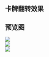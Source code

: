 ## 卡牌翻转效果   

## 预览图  
![](https://github.com/XINCGer/Cocos2d-X_Tools/blob/master/Cocos2d-x_Demo/RotateCard/Preview1.png)  
![](https://github.com/XINCGer/Cocos2d-X_Tools/blob/master/Cocos2d-x_Demo/RotateCard/Preview2.png)  
![](https://github.com/XINCGer/Cocos2d-X_Tools/blob/master/Cocos2d-x_Demo/RotateCard/Preview3.png)
